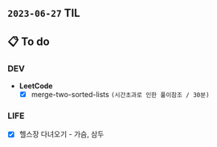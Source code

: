 ## `2023-06-27` TIL

## 📋 To do

### DEV

- **LeetCode**
  - [x] merge-two-sorted-lists `(시간초과로 인한 풀이참조 / 30분)`

### LIFE

- [x] 헬스장 다녀오기 - 가슴, 삼두
